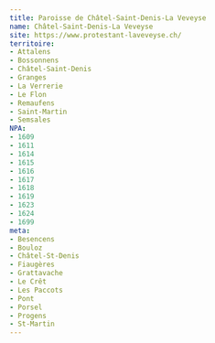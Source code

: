 ```yaml
---
title: Paroisse de Châtel-Saint-Denis-La Veveyse
name: Châtel-Saint-Denis-La Veveyse
site: https://www.protestant-laveveyse.ch/
territoire:
- Attalens
- Bossonnens
- Châtel-Saint-Denis
- Granges
- La Verrerie
- Le Flon
- Remaufens
- Saint-Martin
- Semsales
NPA:
- 1609
- 1611
- 1614
- 1615
- 1616
- 1617
- 1618
- 1619
- 1623 
- 1624
- 1699
meta:
- Besencens
- Bouloz
- Châtel-St-Denis
- Fiaugères
- Grattavache
- Le Crêt
- Les Paccots
- Pont
- Porsel
- Progens
- St-Martin
---
```

